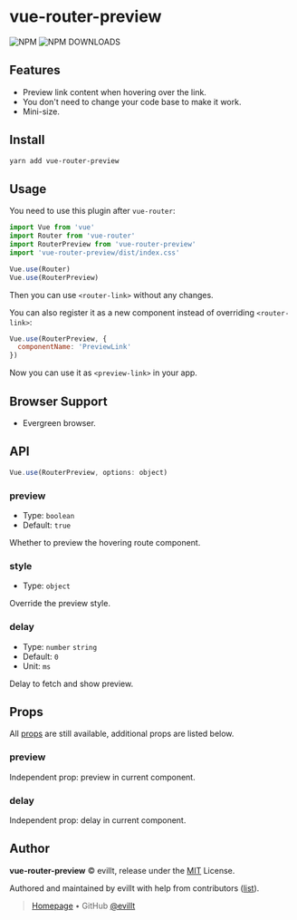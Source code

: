 # vue-router-preview

![NPM](https://badgen.net/npm/v/vue-router-preview?icon=npm)
![NPM DOWNLOADS](https://badgen.net/npm/dm/vue-router-preview)

## Features

- Preview link content when hovering over the link.
- You don't need to change your code base to make it work.
- Mini-size.

## Install

```sh
yarn add vue-router-preview
```

## Usage

You need to use this plugin after `vue-router`:

```js
import Vue from 'vue'
import Router from 'vue-router'
import RouterPreview from 'vue-router-preview'
import 'vue-router-preview/dist/index.css'

Vue.use(Router)
Vue.use(RouterPreview)
```

Then you can use `<router-link>` without any changes.

You can also register it as a new component instead of overriding `<router-link>`:

```js
Vue.use(RouterPreview, {
  componentName: 'PreviewLink'
})
```

Now you can use it as `<preview-link>` in your app.

## Browser Support

- Evergreen browser.

## API

```js
Vue.use(RouterPreview, options: object)
```

### preview

- Type: `boolean`
- Default: `true`

Whether to preview the hovering route component.

### style

- Type: `object`

Override the preview style.

### delay

- Type: `number` `string`
- Default: `0`
- Unit: `ms`

Delay to fetch and show preview.

## Props

All [props](https://router.vuejs.org/api/#router-link-props) are still available, additional props are listed below.

### preview

Independent prop: preview in current component.

### delay

Independent prop: delay in current component.

## Author

**vue-router-preview** © evillt, release under the [MIT](./LICENSE) License.

Authored and maintained by evillt with help from contributors ([list](https://github.com/evillt/vue-router-preview/contributors)).

> [Homepage](https://evila.me) • GitHub [@evillt](https://github.com/evillt)
